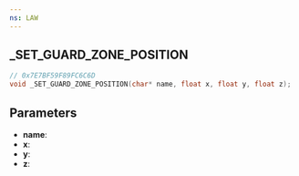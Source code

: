```yaml
---
ns: LAW
---
```

## _SET_GUARD_ZONE_POSITION

```c
// 0x7E7BF59F89FC6C6D
void _SET_GUARD_ZONE_POSITION(char* name, float x, float y, float z);
```

## Parameters
* **name**:
* **x**:
* **y**:
* **z**:
